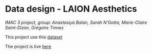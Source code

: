 # Data design - LAION Aesthetics

_IMAC 3 project, group: Anastasiya Balan, Sarah N'Gotta, Marie-Claire Saint-Dizier, Grégoire Tinnes_

This project use this [dataset](https://github.com/robillardstudio/laion2B-en-aesthetic-minified)

The project is live [here](https://greg0s.github.io/liaon-aesthetics)
